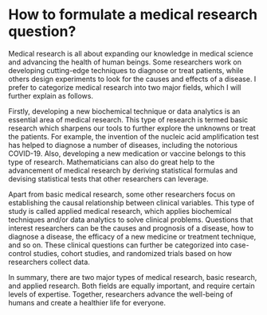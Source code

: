 # How to formulate a medical research question?

Medical research is all about expanding our knowledge in medical science and advancing the health of human beings. Some researchers work on developing cutting-edge techniques to diagnose or treat patients, while others design experiments to look for the causes and effects of a disease. I prefer to categorize medical research into two major fields, which I will further explain as follows.

Firstly, developing a new biochemical technique or data analytics is an essential area of medical research. This type of research is termed basic research which sharpens our tools to further explore the unknowns or treat the patients. For example, the invention of the nucleic acid amplification test has helped to diagnose a number of diseases, including the notorious COVID-19. Also, developing a new medication or vaccine belongs to this type of research. Mathematicians can also do great help to the advancement of medical research by deriving statistical formulas and devising statistical tests that other researchers can leverage.

Apart from basic medical research, some other researchers focus on establishing the causal relationship between clinical variables. This type of study is called applied medical research, which applies biochemical techniques and/or data analytics to solve clinical problems. Questions that interest researchers can be the causes and prognosis of a disease, how to diagnose a disease, the efficacy of a new medicine or treatment technique, and so on. These clinical questions can further be categorized into case-control studies, cohort studies, and randomized trials based on how researchers collect data.

In summary, there are two major types of medical research, basic research, and applied research. Both fields are equally important, and require certain levels of expertise. Together, researchers advance the well-being of humans and create a healthier life for everyone.
